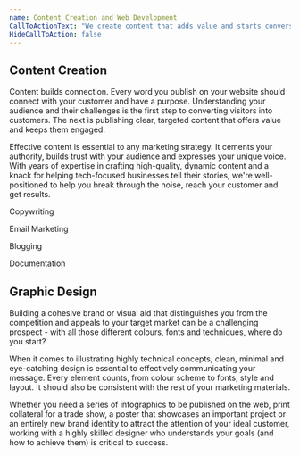 ```yaml
---
name: Content Creation and Web Development
CallToActionText: "We create content that adds value and starts conversations. Let's plan your next project!"
HideCallToAction: false
---
```




## Content Creation

Content builds connection. Every word you publish on your website should connect with your customer and have a purpose. Understanding your audience and their challenges is the first step to converting visitors into customers. The next is publishing clear, targeted content that offers value and keeps them engaged.  

Effective content is essential to any marketing strategy. It cements your authority, builds trust with your audience and expresses your unique voice. With years of expertise in crafting high-quality, dynamic content and a knack for helping tech-focused businesses tell their stories, we're well-positioned to help you break through the noise, reach your customer and get results. 

Copywriting 

Email Marketing 

Blogging 

Documentation





## Graphic Design 

Building a cohesive brand or visual aid that distinguishes you from the competition and appeals to your target market can be a challenging prospect - with all those different colours, fonts and techniques, where do you start?

When it comes to illustrating highly technical concepts, clean, minimal and eye-catching design is essential to effectively communicating your message. Every element counts, from colour scheme to fonts, style and layout. It should also be consistent with the rest of your marketing materials.

Whether you need a series of infographics to be published on the web, print collateral for a trade show, a poster that showcases an important project or an entirely new brand identity to attract the attention of your ideal customer, working with a highly skilled designer who understands your goals (and how to achieve them) is critical to success. 

